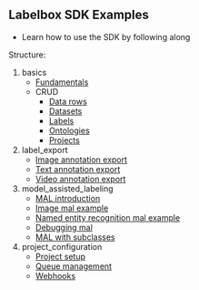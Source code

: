 ## Labelbox SDK Examples

* Learn how to use the SDK by following along

Structure:

1. basics
    * [Fundamentals](https://colab.research.google.com/github/Labelbox/labelbox-python/blob/examples/examples/basics/basics.ipynb)
    * CRUD
        * [Data rows](https://colab.research.google.com/github/Labelbox/labelbox-python/blob/examples/examples/basics/data_rows.ipynb)
        * [Datasets](https://colab.research.google.com/github/Labelbox/labelbox-python/blob/examples/examples/basics/datasets.ipynb)
        * [Labels](https://colab.research.google.com/github/Labelbox/labelbox-python/blob/examples/examples/basics/labels.ipynb)
        * [Ontologies](https://colab.research.google.com/github/Labelbox/labelbox-python/blob/examples/examples/basics/ontologies.ipynb)
        * [Projects](https://colab.research.google.com/github/Labelbox/labelbox-python/blob/examples/examples/basics/projects.ipynb)
2. label_export
    * [Image annotation export](https://colab.research.google.com/github/Labelbox/labelbox-python/blob/examples/examples/label_export/images.ipynb)
    * [Text annotation export](https://colab.research.google.com/github/Labelbox/labelbox-python/blob/examples/examples/label_export/text.ipynb)    
    * [Video annotation export](https://colab.research.google.com/github/Labelbox/labelbox-python/blob/examples/examples/abel_export/video.ipynb)        
3. model_assisted_labeling
    * [MAL introduction](https://colab.research.google.com/github/Labelbox/labelbox-python/blob/examples/examples/model_assisted_labeling/mal_introduction.ipynb)
    * [Image mal example](https://colab.research.google.com/github/Labelbox/labelbox-python/blob/examples/examples/model_assisted_labeling/image_mal.ipynb)
    * [Named entity recognition mal example](https://colab.research.google.com/github/Labelbox/labelbox-python/blob/examples/examples/model_assisted_labeling/ner_mal.ipynb)
    * [Debugging mal](https://colab.research.google.com/github/Labelbox/labelbox-python/tree/examples/examples/model_assisted_labeling/debugging_mal.ipynb)   
    * [MAL with subclasses](https://colab.research.google.com/github/Labelbox/labelbox-python/blob/examples/examples/model_assisted_labeling/mal_with_subclasses.ipynb)
4. project_configuration
    * [Project setup](https://colab.research.google.com/github/Labelbox/labelbox-python/blob/examples/examples/project_configuration/project_setup.ipynb)
    * [Queue management](https://colab.research.google.com/github/Labelbox/labelbox-python/blob/examples/examples/project_configuration/queue_management.ipynb)
    * [Webhooks](https://colab.research.google.com/github/Labelbox/labelbox-python/blob/examples/examples/project_configuration/webhooks.ipynb)
